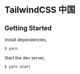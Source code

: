 # TailwindCSS 中国

## Getting Started

Install dependencies,

```bash
$ yarn
```

Start the dev server,

```bash
$ yarn start
```
